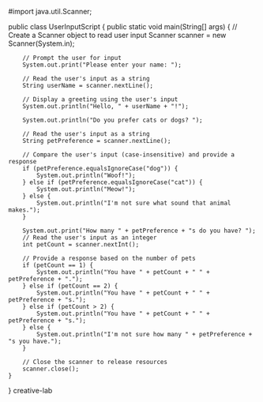 #import java.util.Scanner;

public class UserInputScript {
    public static void main(String[] args) {
        // Create a Scanner object to read user input
        Scanner scanner = new Scanner(System.in);

        // Prompt the user for input
        System.out.print("Please enter your name: ");

        // Read the user's input as a string
        String userName = scanner.nextLine();

        // Display a greeting using the user's input
        System.out.println("Hello, " + userName + "!");
        
        System.out.println("Do you prefer cats or dogs? ");

        // Read the user's input as a string
        String petPreference = scanner.nextLine();
        
        // Compare the user's input (case-insensitive) and provide a response
        if (petPreference.equalsIgnoreCase("dog")) {
            System.out.println("Woof!");
        } else if (petPreference.equalsIgnoreCase("cat")) {
            System.out.println("Meow!");
        } else {
            System.out.println("I'm not sure what sound that animal makes.");
        }
        
        System.out.print("How many " + petPreference + "s do you have? ");
        // Read the user's input as an integer
        int petCount = scanner.nextInt();
        
        // Provide a response based on the number of pets
        if (petCount == 1) {
            System.out.println("You have " + petCount + " " + petPreference + ".");
        } else if (petCount == 2) {
            System.out.println("You have " + petCount + " " + petPreference + "s.");
        } else if (petCount > 2) {
            System.out.println("You have " + petCount + " " + petPreference + "s.");
        } else {
            System.out.println("I'm not sure how many " + petPreference + "s you have.");
        }

        // Close the scanner to release resources
        scanner.close();
    }
} creative-lab